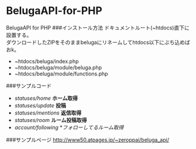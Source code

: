 BelugaAPI-for-PHP
=================

BelugaAPI for PHP
###インストール方法
ドキュメントルート(~htdocs)直下に設置する。<br>
ダウンロードしたZIPをそのままbelugaにリネームしてhtdocs以下にぶち込めばおk。

* ~htdocs/beluga/index.php
* ~htdocs/beluga/module/beluga.php
* ~htdocs/beluga/module/functions.php



###サンプルコード
* *statuses/home* **ホーム取得**
* *statuses/update* **投稿**
* *statuses/mentions* **返信取得**
* *statuses/room* **ルーム投稿取得**
* *account/following* **フォローしてるルーム取得*


###サンプルページ
 http://www50.atpages.jp/~zeroppai/beluga_api/
